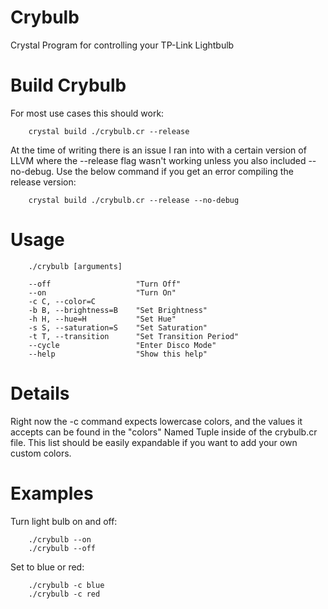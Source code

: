 # Crybulb

Crystal Program for controlling your TP-Link Lightbulb

# Build Crybulb

For most use cases this should work:

```
	crystal build ./crybulb.cr --release
```

At the time of writing there is an issue I ran into with a certain version of LLVM where the --release flag wasn't working unless you also included --no-debug. Use the below command if you get an error compiling the release version:

```
	crystal build ./crybulb.cr --release --no-debug
```

# Usage

```
	./crybulb [arguments]

	--off 					"Turn Off"
	--on 					"Turn On"
	-c C, --color=C 	
	-b B, --brightness=B 	"Set Brightness"
	-h H, --hue=H 			"Set Hue"
	-s S, --saturation=S 	"Set Saturation"
	-t T, --transition 		"Set Transition Period"
	--cycle					"Enter Disco Mode"
	--help 					"Show this help"
```

# Details

Right now the -c command expects lowercase colors, and the values it accepts can be found in the "colors" Named Tuple inside of the crybulb.cr file. This list should be easily expandable if you want to add your own custom colors.

# Examples

Turn light bulb on and off:

```
	./crybulb --on
	./crybulb --off
```

Set to blue or red:

```
	./crybulb -c blue
	./crybulb -c red
```